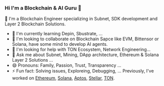### Hi I'm a Blockchain & AI Guru 👋

🔭 I'm a Blockchain Engineer specializing in Subnet, SDK development and Layer 2 Blockchain Solutions.
- 🌱 I'm currently learning Depin, Sbustrate, ...
- 👯 I'm looking to collaborate on Blockchain Sapce like EVM, Bittensor or Solana, have some mind to develop AI agents.
- 🤔 I'm looking for help with  TON Ecosystem, Network Engineering...
- 💬 Ask me about Subnet, Mining, DApp architecture, Ethereum & Solana Layer 2 Solutions ...
- 😄 Pronouns: Family, Passion, Trust, Transparency ...
- ⚡ Fun fact: Solving issues, Exploreing, Debugging, ...
Previously, I've worked on [Ethereum](https://ethereum.org), [Solana](https://solana.com), [Aptos](https://aptoslabs.com), [Stellar](https://stellar.org), [TON](https://ton.org).


<!--
**rustielin/rustielin** is a ✨ _special_ ✨ repository because its `README.md` (this file) appears on your GitHub profile.

Here are some ideas to get you started:
at [Aptos Labs](https://aptoslabs.com)
- 🔭 I'm currently working on ...
- 🌱 I'm currently learning ...
- 👯 I'm looking to collaborate on ...
- 🤔 I'm looking for help with ...
- 💬 Ask me about ...
- 📫 How to reach me: ...
- 😄 Pronouns: ...
- ⚡ Fun fact: ...
  ![](https://komarev.com/ghpvc/?username=spectrecoder7&color=brightgreen)
-->
